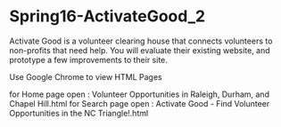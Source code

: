 # Spring16-ActivateGood_2
Activate Good is a volunteer clearing house that connects volunteers to non-profits that need help. You will evaluate their existing website, and prototype a few improvements to their site.

Use Google Chrome to view HTML Pages

for Home page open : Volunteer Opportunities in Raleigh, Durham, and Chapel Hill.html
for Search page open : Activate Good - Find Volunteer Opportunities in the NC Triangle!.html
